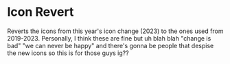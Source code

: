 # Icon Revert
Reverts the icons from this year's icon change (2023) to the ones used from 2019-2023.
Personally, I think these are fine but uh blah blah "change is bad" "we can never be happy" and there's gonna be people that despise the new icons so this is for those guys ig??